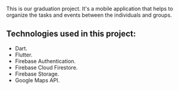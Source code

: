 This is our graduation project. It's a mobile application that helps to organize the tasks and events between the individuals and groups.

## Technologies used in this project:
- Dart.
- Flutter.
- Firebase Authentication.
- Firebase Cloud Firestore.
- Firebase Storage.
- Google Maps API.
